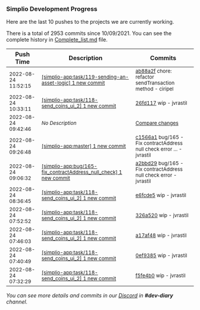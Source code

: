 
### Simplio Development Progress

Here are the last 10 pushes to the projects we are currently working.

There is a total of 2953 commits since 10/09/2021. You can see the complete history in
 [Complete_list.md](Complete_list.md) file.

| Push Time | Description | Commits |
| --- | --- | --- |
| <sub>2022-08-24 11:52:15</sub> | <sub>[[simplio-app:task/119\-sending\-an\-asset\-logic] 1 new commit](https://github.com/SimplioOfficial/simplio-app/commit/ab88a2f0b80fb7265b76e00bb1cba661f1407614)</sub> | <sub>[ab88a2f](https://github.com/SimplioOfficial/simplio-app/commit/ab88a2f0b80fb7265b76e00bb1cba661f1407614) chore: refactor sendTransaction method - ciripel</sub> |
| <sub>2022-08-24 10:33:11</sub> | <sub>[[simplio-app:task/118\-send\_coins\_ui\_2] 1 new commit](https://github.com/SimplioOfficial/simplio-app/commit/26fd1173e3c6cf723a3b691cdee9224c66e8b783)</sub> | <sub>[26fd117](https://github.com/SimplioOfficial/simplio-app/commit/26fd1173e3c6cf723a3b691cdee9224c66e8b783) wip - jvrastil</sub> |
| <sub>2022-08-24 09:42:46</sub> | <sub>_No Description_</sub> | <sub>[Compare changes](https://github.com/SimplioOfficial/simplio-app/compare/e6fcde5cc41c...a5ea086a384b)</sub> |
| <sub>2022-08-24 09:26:48</sub> | <sub>[[simplio-app:master] 1 new commit](https://github.com/SimplioOfficial/simplio-app/commit/c1566a18a80c540bca1945b66d7795ae8929372c)</sub> | <sub>[c1566a1](https://github.com/SimplioOfficial/simplio-app/commit/c1566a18a80c540bca1945b66d7795ae8929372c) bug/165 - Fix contractAddress null check error ... - jvrastil</sub> |
| <sub>2022-08-24 09:06:32</sub> | <sub>[[simplio-app:bug/165\-fix\_contractAddress\_null\_check] 1 new commit](https://github.com/SimplioOfficial/simplio-app/commit/a2bbd2937d6bb27de6b263e5a04cc1e3673e006f)</sub> | <sub>[a2bbd29](https://github.com/SimplioOfficial/simplio-app/commit/a2bbd2937d6bb27de6b263e5a04cc1e3673e006f) bug/165 - Fix contractAddress null check error - jvrastil</sub> |
| <sub>2022-08-24 08:36:45</sub> | <sub>[[simplio-app:task/118\-send\_coins\_ui\_2] 1 new commit](https://github.com/SimplioOfficial/simplio-app/commit/e6fcde5cc41cc36779e6a712660229decc9db085)</sub> | <sub>[e6fcde5](https://github.com/SimplioOfficial/simplio-app/commit/e6fcde5cc41cc36779e6a712660229decc9db085) wip - jvrastil</sub> |
| <sub>2022-08-24 07:52:52</sub> | <sub>[[simplio-app:task/118\-send\_coins\_ui\_2] 1 new commit](https://github.com/SimplioOfficial/simplio-app/commit/326a520f6ef4b54ffd4fb576b32e339ae0dc63e7)</sub> | <sub>[326a520](https://github.com/SimplioOfficial/simplio-app/commit/326a520f6ef4b54ffd4fb576b32e339ae0dc63e7) wip - jvrastil</sub> |
| <sub>2022-08-24 07:46:03</sub> | <sub>[[simplio-app:task/118\-send\_coins\_ui\_2] 1 new commit](https://github.com/SimplioOfficial/simplio-app/commit/a17af48b040e043fefb7d5fc27a6cbe4e3aa2767)</sub> | <sub>[a17af48](https://github.com/SimplioOfficial/simplio-app/commit/a17af48b040e043fefb7d5fc27a6cbe4e3aa2767) wip - jvrastil</sub> |
| <sub>2022-08-24 07:40:49</sub> | <sub>[[simplio-app:task/118\-send\_coins\_ui\_2] 1 new commit](https://github.com/SimplioOfficial/simplio-app/commit/0ef9385bcce891061596420248c3170ff5f6491a)</sub> | <sub>[0ef9385](https://github.com/SimplioOfficial/simplio-app/commit/0ef9385bcce891061596420248c3170ff5f6491a) wip - jvrastil</sub> |
| <sub>2022-08-24 07:32:29</sub> | <sub>[[simplio-app:task/118\-send\_coins\_ui\_2] 1 new commit](https://github.com/SimplioOfficial/simplio-app/commit/f5fe4b04e7fd2285e9cf3fe1aa7f29713a922948)</sub> | <sub>[f5fe4b0](https://github.com/SimplioOfficial/simplio-app/commit/f5fe4b04e7fd2285e9cf3fe1aa7f29713a922948) wip - jvrastil</sub> |

_You can see more details and commits in our [Discord](https://discord.gg/aKhjuwZmdP) in **#dev-diary** channel._

